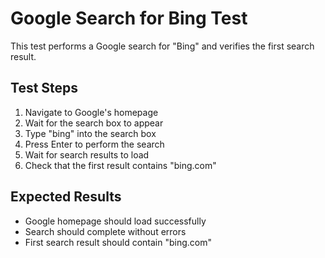 # Google Search for Bing Test

This test performs a Google search for "Bing" and verifies the first search result.

## Test Steps

1. Navigate to Google's homepage
2. Wait for the search box to appear
3. Type "bing" into the search box
4. Press Enter to perform the search
5. Wait for search results to load
6. Check that the first result contains "bing.com"

## Expected Results
- Google homepage should load successfully
- Search should complete without errors
- First search result should contain "bing.com"